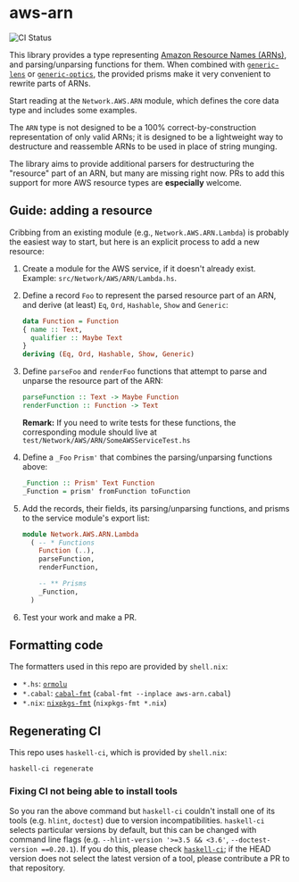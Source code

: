 # aws-arn

![CI Status](https://github.com/bellroy/aws-arn/actions/workflows/haskell-ci.yml/badge.svg)

This library provides a type representing [Amazon Resource Names
(ARNs)](https://docs.aws.amazon.com/general/latest/gr/aws-arns-and-namespaces.html),
and parsing/unparsing functions for them. When combined with
[`generic-lens`](https://hackage.haskell.org/package/generic-lens) or
[`generic-optics`](https://hackage.haskell.org/package/generic-optics),
the provided prisms make it very convenient to rewrite parts of ARNs.

Start reading at the `Network.AWS.ARN` module, which defines the core
data type and includes some examples.

The `ARN` type is not designed to be a 100% correct-by-construction
representation of only valid ARNs; it is designed to be a lightweight
way to destructure and reassemble ARNs to be used in place of string
munging.

The library aims to provide additional parsers for destructuring the
"resource" part of an ARN, but many are missing right now. PRs to add
this support for more AWS resource types are **especially** welcome.

## Guide: adding a resource

Cribbing from an existing module (e.g., `Network.AWS.ARN.Lambda`) is
probably the easiest way to start, but here is an explicit process to
add a new resource:

1. Create a module for the AWS service, if it doesn't already
   exist. Example: `src/Network/AWS/ARN/Lambda.hs`.

2. Define a record `Foo` to represent the parsed resource part of an
   ARN, and derive (at least) `Eq`, `Ord`, `Hashable`, `Show` and
   `Generic`:

   ```haskell
   data Function = Function
   { name :: Text,
     qualifier :: Maybe Text
   }
   deriving (Eq, Ord, Hashable, Show, Generic)
   ```

3. Define `parseFoo` and `renderFoo` functions that attempt to parse
   and unparse the resource part of the ARN:

   ```haskell
   parseFunction :: Text -> Maybe Function
   renderFunction :: Function -> Text
   ```

   **Remark:** If you need to write tests for these functions, the
   corresponding module should live at
   `test/Network/AWS/ARN/SomeAWSServiceTest.hs`

4. Define a `_Foo` `Prism'` that combines the parsing/unparsing
   functions above:

   ```haskell
   _Function :: Prism' Text Function
   _Function = prism' fromFunction toFunction
   ```

5. Add the records, their fields, its parsing/unparsing functions, and
   prisms to the service module's export list:

   ```haskell
   module Network.AWS.ARN.Lambda
     ( -- * Functions
       Function (..),
       parseFunction,
       renderFunction,

       -- ** Prisms
       _Function,
     )
   ```

6. Test your work and make a PR.

## Formatting code

The formatters used in this repo are provided by `shell.nix`:

- `*.hs`: [`ormolu`](https://github.com/tweag/ormolu)
- `*.cabal`:
  [`cabal-fmt`](https://hackage.haskell.org/package/cabal-fmt)
  (`cabal-fmt --inplace aws-arn.cabal`)
- `*.nix`:
  [`nixpkgs-fmt`](https://github.com/nix-community/nixpkgs-fmt)
  (`nixpkgs-fmt *.nix`)

## Regenerating CI

This repo uses `haskell-ci`, which is provided by `shell.nix`:

```shell
haskell-ci regenerate
```

### Fixing CI not being able to install tools

So you ran the above command but `haskell-ci` couldn't install one of its tools
(e.g. `hlint`, `doctest`) due to version incompatibilities. `haskell-ci`
selects particular versions by default, but this can be changed with command
line flags (e.g. `--hlint-version '>=3.5 && <3.6'`, `--doctest-version ==0.20.1`).
If you do this, please check
[`haskell-ci`](https://github.com/haskell-CI/haskell-ci); if the HEAD version
does not select the latest version of a tool, please contribute a PR to that
repository.
